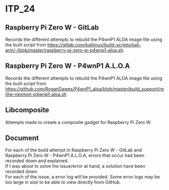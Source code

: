 # ITP_24
## Raspberry Pi Zero W - GitLab
Records the different attempts to rebuild the P4wnP1 ALOA image file using the built script from https://gitlab.com/kalilinux/build-scripts/kali-arm/-/blob/master/raspberry-pi-zero-w-p4wnp1-aloa.sh.   

## Raspberry Pi Zero W - P4wnP1 A.L.O.A
Records the different attempts to rebuild the P4wnP1 ALOA image file using the built script from https://github.com/RoganDawes/P4wnP1_aloa/blob/master/build_support/rpi0w-nexmon-p4wnp1-aloa.sh  

## Libcomposite
Attempts made to create a composite gadget for Raspberry Pi Zero W. 

## Document
For each of the build attempt in Raspberry Pi Zero W - GitLab and Raspberry Pi Zero W - P4wnP1 A.L.O.A, errors that occur had been recorded down and explained.  
If I was about to solve the issue/error at hand, a solution have been recorded down.  
For each of the issue, a error log will be provided. Some error logs may be too large in size to be able to view directly from GitHub. 
